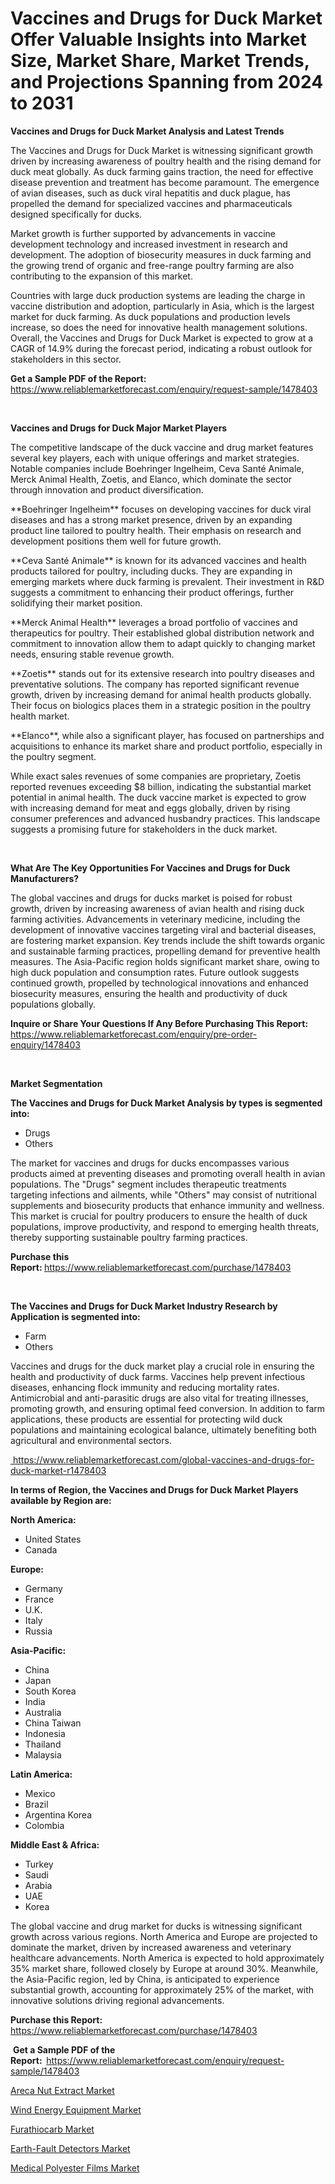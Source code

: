 <p><h1>Vaccines and Drugs for Duck Market Offer Valuable Insights into Market Size, Market Share, Market Trends, and Projections Spanning from 2024 to 2031</h1></p><p><strong>Vaccines and Drugs for Duck Market Analysis and Latest Trends</strong></p>
<p><p>The Vaccines and Drugs for Duck Market is witnessing significant growth driven by increasing awareness of poultry health and the rising demand for duck meat globally. As duck farming gains traction, the need for effective disease prevention and treatment has become paramount. The emergence of avian diseases, such as duck viral hepatitis and duck plague, has propelled the demand for specialized vaccines and pharmaceuticals designed specifically for ducks.</p><p>Market growth is further supported by advancements in vaccine development technology and increased investment in research and development. The adoption of biosecurity measures in duck farming and the growing trend of organic and free-range poultry farming are also contributing to the expansion of this market. </p><p>Countries with large duck production systems are leading the charge in vaccine distribution and adoption, particularly in Asia, which is the largest market for duck farming. As duck populations and production levels increase, so does the need for innovative health management solutions. Overall, the Vaccines and Drugs for Duck Market is expected to grow at a CAGR of 14.9% during the forecast period, indicating a robust outlook for stakeholders in this sector.</p></p>
<p><strong>Get a Sample PDF of the Report:&nbsp;</strong> <a href="https://www.reliablemarketforecast.com/enquiry/request-sample/1478403?utm_campaign=1080&utm_medium=2&utm_source=Github&utm_content=ia&utm_term=28092024&utm_id=vaccines-and-drugs-for-duck">https://www.reliablemarketforecast.com/enquiry/request-sample/1478403</a></p>
<p>&nbsp;</p>
<p><strong>Vaccines and Drugs for Duck Major Market Players</strong></p>
<p><p>The competitive landscape of the duck vaccine and drug market features several key players, each with unique offerings and market strategies. Notable companies include Boehringer Ingelheim, Ceva Santé Animale, Merck Animal Health, Zoetis, and Elanco, which dominate the sector through innovation and product diversification.</p><p>**Boehringer Ingelheim** focuses on developing vaccines for duck viral diseases and has a strong market presence, driven by an expanding product line tailored to poultry health. Their emphasis on research and development positions them well for future growth.</p><p>**Ceva Santé Animale** is known for its advanced vaccines and health products tailored for poultry, including ducks. They are expanding in emerging markets where duck farming is prevalent. Their investment in R&D suggests a commitment to enhancing their product offerings, further solidifying their market position.</p><p>**Merck Animal Health** leverages a broad portfolio of vaccines and therapeutics for poultry. Their established global distribution network and commitment to innovation allow them to adapt quickly to changing market needs, ensuring stable revenue growth.</p><p>**Zoetis** stands out for its extensive research into poultry diseases and preventative solutions. The company has reported significant revenue growth, driven by increasing demand for animal health products globally. Their focus on biologics places them in a strategic position in the poultry health market.</p><p>**Elanco**, while also a significant player, has focused on partnerships and acquisitions to enhance its market share and product portfolio, especially in the poultry segment.</p><p>While exact sales revenues of some companies are proprietary, Zoetis reported revenues exceeding $8 billion, indicating the substantial market potential in animal health. The duck vaccine market is expected to grow with increasing demand for meat and eggs globally, driven by rising consumer preferences and advanced husbandry practices. This landscape suggests a promising future for stakeholders in the duck market.</p></p>
<p>&nbsp;</p>
<p><strong>What Are The Key Opportunities For Vaccines and Drugs for Duck Manufacturers?</strong></p>
<p><p>The global vaccines and drugs for ducks market is poised for robust growth, driven by increasing awareness of avian health and rising duck farming activities. Advancements in veterinary medicine, including the development of innovative vaccines targeting viral and bacterial diseases, are fostering market expansion. Key trends include the shift towards organic and sustainable farming practices, propelling demand for preventive health measures. The Asia-Pacific region holds significant market share, owing to high duck population and consumption rates. Future outlook suggests continued growth, propelled by technological innovations and enhanced biosecurity measures, ensuring the health and productivity of duck populations globally.</p></p>
<p><strong>Inquire or Share Your Questions If Any Before Purchasing This Report:</strong> <a href="https://www.reliablemarketforecast.com/enquiry/pre-order-enquiry/1478403?utm_campaign=1080&utm_medium=2&utm_source=Github&utm_content=ia&utm_term=28092024&utm_id=vaccines-and-drugs-for-duck">https://www.reliablemarketforecast.com/enquiry/pre-order-enquiry/1478403</a></p>
<p>&nbsp;</p>
<p><strong>Market Segmentation</strong></p>
<p><strong>The Vaccines and Drugs for Duck Market Analysis by types is segmented into:</strong></p>
<p><ul><li>Drugs</li><li>Others</li></ul></p>
<p><p>The market for vaccines and drugs for ducks encompasses various products aimed at preventing diseases and promoting overall health in avian populations. The "Drugs" segment includes therapeutic treatments targeting infections and ailments, while "Others" may consist of nutritional supplements and biosecurity products that enhance immunity and wellness. This market is crucial for poultry producers to ensure the health of duck populations, improve productivity, and respond to emerging health threats, thereby supporting sustainable poultry farming practices.</p></p>
<p><strong>Purchase this Report:&nbsp;</strong><a href="https://www.reliablemarketforecast.com/purchase/1478403?utm_campaign=1080&utm_medium=2&utm_source=Github&utm_content=ia&utm_term=28092024&utm_id=vaccines-and-drugs-for-duck">https://www.reliablemarketforecast.com/purchase/1478403</a></p>
<p>&nbsp;</p>
<p><strong>The Vaccines and Drugs for Duck Market Industry Research by Application is segmented into:</strong></p>
<p><ul><li>Farm</li><li>Others</li></ul></p>
<p><p>Vaccines and drugs for the duck market play a crucial role in ensuring the health and productivity of duck farms. Vaccines help prevent infectious diseases, enhancing flock immunity and reducing mortality rates. Antimicrobial and anti-parasitic drugs are also vital for treating illnesses, promoting growth, and ensuring optimal feed conversion. In addition to farm applications, these products are essential for protecting wild duck populations and maintaining ecological balance, ultimately benefiting both agricultural and environmental sectors.</p></p>
<p><a href="https://www.reliablemarketforecast.com/global-vaccines-and-drugs-for-duck-market-r1478403?utm_campaign=1080&utm_medium=2&utm_source=Github&utm_content=ia&utm_term=28092024&utm_id=vaccines-and-drugs-for-duck">&nbsp;https://www.reliablemarketforecast.com/global-vaccines-and-drugs-for-duck-market-r1478403</a></p>
<p><strong>In terms of Region, the Vaccines and Drugs for Duck Market Players available by Region are:</strong></p>
<p>
    <p> <strong> North America: </strong>
        <ul>
            <li>United States</li>
            <li>Canada</li>
        </ul>
        </p> 
    <p> <strong> Europe: </strong>
        <ul>
            <li>Germany</li>
            <li>France</li>
            <li>U.K.</li>
            <li>Italy</li>
            <li>Russia</li>
        </ul>
        </p> 
    <p> <strong> Asia-Pacific: </strong>
        <ul>
            <li>China</li>
            <li>Japan</li>
            <li>South Korea</li>
            <li>India</li>
            <li>Australia</li>
            <li>China Taiwan</li>
            <li>Indonesia</li>
            <li>Thailand</li>
            <li>Malaysia</li>
        </ul>
        </p> 
    <p> <strong> Latin America: </strong>
        <ul>
            <li>Mexico</li>
            <li>Brazil</li>
            <li>Argentina Korea</li>
            <li>Colombia</li>
        </ul>
        </p> 
    <p> <strong> Middle East & Africa: </strong>
        <ul>
            <li>Turkey</li>
            <li>Saudi</li>
            <li>Arabia</li>
            <li>UAE</li>
            <li>Korea</li>
        </ul>
    </p>
    </p>
<p><p>The global vaccine and drug market for ducks is witnessing significant growth across various regions. North America and Europe are projected to dominate the market, driven by increased awareness and veterinary healthcare advancements. North America is expected to hold approximately 35% market share, followed closely by Europe at around 30%. Meanwhile, the Asia-Pacific region, led by China, is anticipated to experience substantial growth, accounting for approximately 25% of the market, with innovative solutions driving regional advancements.</p></p>
<p><strong>Purchase this Report: </strong><a href="https://www.reliablemarketforecast.com/purchase/1478403?utm_campaign=1080&utm_medium=2&utm_source=Github&utm_content=ia&utm_term=28092024&utm_id=vaccines-and-drugs-for-duck">https://www.reliablemarketforecast.com/purchase/1478403</a></p>
<p>&nbsp;<strong>Get a Sample PDF of the Report:&nbsp;&nbsp;</strong><a href="https://www.reliablemarketforecast.com/enquiry/request-sample/1478403?utm_campaign=1080&utm_medium=2&utm_source=Github&utm_content=ia&utm_term=28092024&utm_id=vaccines-and-drugs-for-duck">https://www.reliablemarketforecast.com/enquiry/request-sample/1478403</a></p>
<p><strong></strong></p>
<p><p><a href="https://www.linkedin.com/pulse/areca-nut-extract-market-segmentation-geographical-regions-forcast-f1a0f?utm_campaign=1080&utm_medium=2&utm_source=Github&utm_content=ia&utm_term=28092024&utm_id=vaccines-and-drugs-for-duck">Areca Nut Extract Market</a></p><p><a href="https://issuu.com/reportprime-2/docs/wind-energy-equipment-market-size-2_b62a5baf5865a0?utm_campaign=1080&utm_medium=2&utm_source=Github&utm_content=ia&utm_term=28092024&utm_id=vaccines-and-drugs-for-duck">Wind Energy Equipment Market</a></p><p><a href="https://www.linkedin.com/pulse/furathiocarb-market-size-growth-trends-statistics-forecasts-eebrf?utm_campaign=1080&utm_medium=2&utm_source=Github&utm_content=ia&utm_term=28092024&utm_id=vaccines-and-drugs-for-duck">Furathiocarb Market</a></p><p><a href="https://issuu.com/reportprime-2/docs/earth-fault-detectors-market-size-2_9e6f1306bdda60?utm_campaign=1080&utm_medium=2&utm_source=Github&utm_content=ia&utm_term=28092024&utm_id=vaccines-and-drugs-for-duck">Earth-Fault Detectors Market</a></p><p><a href="https://github.com/ElviraDur475/Market-Research-Report-List-1/blob/main/medical-polyester-films-market.md?utm_campaign=1080&utm_medium=2&utm_source=Github&utm_content=ia&utm_term=28092024&utm_id=vaccines-and-drugs-for-duck">Medical Polyester Films Market</a></p></p>
